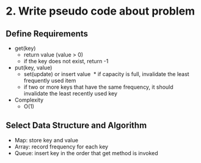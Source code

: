# 2. Write pseudo code about problem

## Define Requirements

* get(key)
  * return value (value > 0)
  * if the key does not exist, return -1
* put(key, value)
  * set(update) or insert value
  * if capacity is full, invalidate the least frequently used item
  * if two or more keys that have the same frequency, it should invalidate the least recently used key
* Complexity
  * O(1)

## Select Data Structure and Algorithm

* Map: store key and value
* Array: record frequency for each key
* Queue: insert key in the order that get method is invoked


